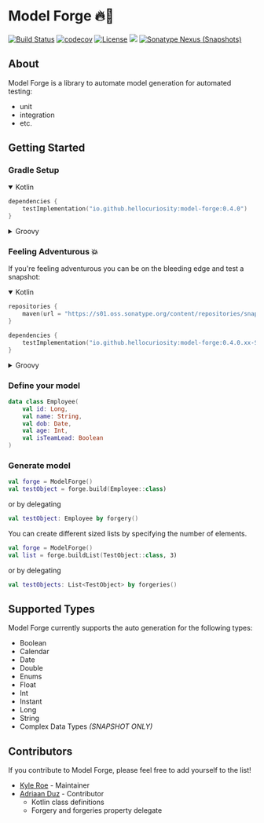 # Model Forge 🔥🔨

[![Build Status](https://github.com/HelloCuriosity/model-forge/actions/workflows/main.yml/badge.svg?event=push)](https://github.com/HelloCuriosity/model-forge/actions)
[![codecov](https://codecov.io/gh/HelloCuriosity/model-forge/branch/main/graph/badge.svg?token=0P2Q8SLFO7)](https://codecov.io/gh/HelloCuriosity/model-forge)
[![License](https://img.shields.io/dub/l/vibe-d.svg)](https://github.com/HelloCuriosity/model-forge/blob/main/LICENSE)
[![](https://img.shields.io/maven-central/v/io.github.hellocuriosity/model-forge?color=blue)](https://search.maven.org/search?q=io.github.hellocuriosity)
[![Sonatype Nexus (Snapshots)](https://img.shields.io/nexus/s/io.github.hellocuriosity/model-forge?server=https%3A%2F%2Fs01.oss.sonatype.org)](https://s01.oss.sonatype.org/content/repositories/snapshots/io/github/hellocuriosity/model-forge/)

## About

Model Forge is a library to automate model generation for automated testing:

- unit
- integration
- etc.

## Getting Started

### Gradle Setup

<details open>
<summary>Kotlin</summary>

```kotlin
dependencies {
    testImplementation("io.github.hellocuriosity:model-forge:0.4.0")
}
```

</details>

<details>
<summary>Groovy</summary>

```groovy
dependencies {
    testImplementation 'io.github.hellocuriosity:model-forge:0.4.0'
}
```

</details>

### Feeling Adventurous 💥

If you're feeling adventurous you can be on the bleeding edge and test a snapshot:

<details open>
<summary>Kotlin</summary>

```kotlin
repositories {
    maven(url = "https://s01.oss.sonatype.org/content/repositories/snapshots/")
}

dependencies {
    testImplementation("io.github.hellocuriosity:model-forge:0.4.0.xx-SNAPSHOT")
}
```

</details>

<details>
<summary>Groovy</summary>

```groovy
repositories {
    maven { url 'https://s01.oss.sonatype.org/content/repositories/snapshots/' }
}

dependencies {
    testImplementation 'io.github.hellocuriosity:model-forge:0.4.0.xx-SNAPSHOT'
}
```

</details>

### Define your model

```kotlin
data class Employee(
    val id: Long,
    val name: String,
    val dob: Date,
    val age: Int,
    val isTeamLead: Boolean
)
```

### Generate model

```kotlin
val forge = ModelForge()
val testObject = forge.build(Employee::class)
```

or by delegating

```kotlin
val testObject: Employee by forgery()
```

You can create different sized lists by specifying the number of elements.

```kotlin
val forge = ModelForge()
val list = forge.buildList(TestObject::class, 3)
```

or by delegating

```kotlin
val testObjects: List<TestObject> by forgeries()
```

## Supported Types

Model Forge currently supports the auto generation for the following types:

* Boolean
* Calendar
* Date
* Double
* Enums
* Float
* Int
* Instant
* Long
* String
* Complex Data Types _(SNAPSHOT ONLY)_

## Contributors

If you contribute to Model Forge, please feel free to add yourself to the list!

- [Kyle Roe](https://github.com/hopeman15) - Maintainer
- [Adriaan Duz](https://github.com/nxtstep) - Contributor
    - Kotlin class definitions
    - Forgery and forgeries property delegate
